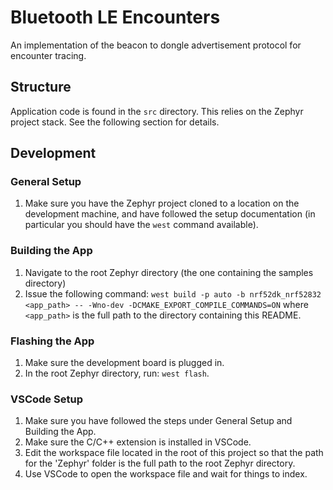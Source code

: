 # Bluetooth LE Encounters
An implementation of the beacon to dongle advertisement protocol for encounter tracing.

## Structure
Application code is found in the `src` directory. This relies on the Zephyr project stack. See the following section for details.

## Development
### General Setup
1. Make sure you have the Zephyr project cloned to a location on the development machine, and have followed the setup documentation (in particular you should have the `west` command available).

### Building the App
1. Navigate to the root Zephyr directory (the one containing the samples directory)
2. Issue the following command: `west build -p auto -b nrf52dk_nrf52832 <app_path> -- -Wno-dev -DCMAKE_EXPORT_COMPILE_COMMANDS=ON` where `<app_path>` is the full path to the directory containing this README.

### Flashing the App
1. Make sure the development board is plugged in.
2. In the root Zephyr directory, run:   `west flash`.

### VSCode Setup
1. Make sure you have followed the steps under General Setup and Building the App.
2. Make sure the C/C++ extension is installed in VSCode.
3. Edit the workspace file located in the root of this project so that the path for the 'Zephyr' folder is the full path to the root Zephyr directory. 
4. Use VSCode to open the workspace file and wait for things to index.
